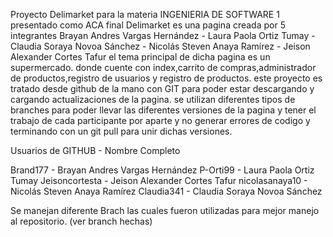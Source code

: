 Proyecto Delimarket para la materia INGENIERIA DE SOFTWARE 1 presentado como ACA final 
Delimarket es una pagina creada por 5 integrantes Brayan Andres Vargas Hernández - Laura Paola Ortiz Tumay - Claudia Soraya Novoa Sánchez - Nicolás Steven Anaya Ramírez - Jeison Alexander Cortes Tafur
el tema principal de dicha pagina es un supermercado. donde cuente con index,carrito de compras,administrador de productos,registro de usuarios y registro de productos. 
este proyecto es tratado desde github de la mano con GIT para poder estar descargando y cargando actualizaciones de la pagina.
se utilizan diferentes tipos de branches para poder llevar las diferentes versiones de la pagina y tener el trabajo de cada participante por aparte y no generar errores de codigo y terminando con un git pull para unir dichas versiones.


Usuarios de GITHUB   -    Nombre Completo

Brand177             -    Brayan Andres Vargas Hernández
P-Orti99             -    Laura Paola Ortiz Tumay
Jeisoncortesta       -    Jeison Alexander Cortes Tafur
nicolasanaya10       -    Nicolás Steven Anaya Ramírez
Claudia341           -    Claudia Soraya Novoa Sánchez


Se manejan diferente Brach las cuales fueron utilizadas para mejor manejo al repositorio. (ver branch hechas)
